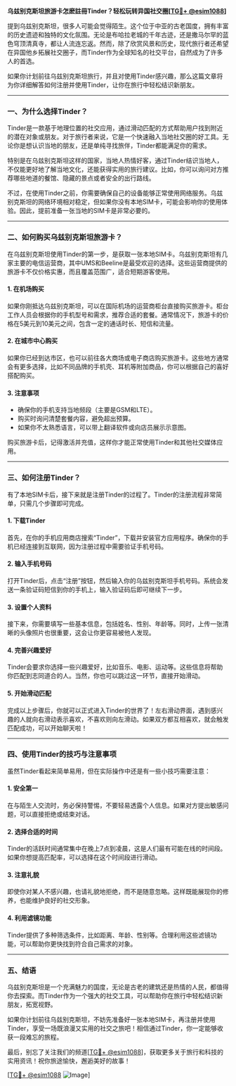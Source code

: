 **乌兹别克斯坦旅游卡怎麽註冊Tinder？轻松玩转异国社交圈[[TG💪+ @esim1088](https://t.me/s/esim1088)]**

提到乌兹别克斯坦，很多人可能会觉得陌生。这个位于中亚的古老国度，拥有丰富的历史遗迹和独特的文化氛围。无论是布哈拉老城的千年古迹，还是撒马尔罕的蓝色穹顶清真寺，都让人流连忘返。然而，除了欣赏风景和历史，现代旅行者还希望在异国他乡拓展社交圈子，而Tinder作为全球知名的社交平台，自然成为了许多人的首选。

如果你计划前往乌兹别克斯坦旅行，并且对使用Tinder感兴趣，那么这篇文章将为你详细解答如何注册并使用Tinder，让你在旅行中轻松结识新朋友。

---

### **一、为什么选择Tinder？**

Tinder是一款基于地理位置的社交应用，通过滑动匹配的方式帮助用户找到附近的潜在对象或朋友。对于旅行者来说，它是一个快速融入当地社交圈的好工具。无论你是想认识当地的朋友，还是单纯寻找旅伴，Tinder都能满足你的需求。

特别是在乌兹别克斯坦这样的国家，当地人热情好客，通过Tinder结识当地人，不仅能更好地了解当地文化，还能获得实用的旅行建议。比如，你可以询问对方推荐哪些地道的餐馆、隐藏的景点或者安全的出行路线。

不过，在使用Tinder之前，你需要确保自己的设备能够正常使用网络服务。乌兹别克斯坦的网络环境相对稳定，但如果你没有本地SIM卡，可能会影响你的使用体验。因此，提前准备一张当地的SIM卡是非常必要的。

---

### **二、如何购买乌兹别克斯坦旅游卡？**

在乌兹别克斯坦使用Tinder的第一步，是获取一张本地SIM卡。乌兹别克斯坦有几家主要的电信运营商，其中UMS和Beeline是最受欢迎的选择。这些运营商提供的旅游卡不仅价格实惠，而且覆盖范围广，适合短期游客使用。

#### **1. 在机场购买**
如果你刚抵达乌兹别克斯坦，可以在国际机场的运营商柜台直接购买旅游卡。柜台工作人员会根据你的手机型号和需求，推荐合适的套餐。通常情况下，旅游卡的价格在5美元到10美元之间，包含一定的通话时长、短信和流量。

#### **2. 在城市中心购买**
如果你已经到达市区，也可以前往各大商场或电子商店购买旅游卡。这些地方通常会有更多选择，比如不同品牌的手机壳、耳机等附加商品，你可以根据自己的喜好搭配购买。

#### **3. 注意事项**
- 确保你的手机支持当地频段（主要是GSM和LTE）。
- 购买时询问清楚套餐内容，避免超出预算。
- 如果你不太熟悉语言，可以带上翻译软件或向店员展示示意图。

购买旅游卡后，记得激活并充值，这样你才能正常使用Tinder和其他社交媒体应用。

---

### **三、如何注册Tinder？**

有了本地SIM卡后，接下来就是注册Tinder的过程了。Tinder的注册流程非常简单，只需几个步骤即可完成。

#### **1. 下载Tinder**
首先，在你的手机应用商店搜索“Tinder”，下载并安装官方应用程序。确保你的手机已经连接到互联网，因为注册过程中需要验证手机号码。

#### **2. 输入手机号码**
打开Tinder后，点击“注册”按钮，然后输入你的乌兹别克斯坦手机号码。系统会发送一条验证码短信到你的手机上，输入验证码后即可继续下一步。

#### **3. 设置个人资料**
接下来，你需要填写一些基本信息，包括姓名、性别、年龄等。同时，上传一张清晰的头像照片也很重要，这会让你更容易被他人发现。

#### **4. 完善兴趣爱好**
Tinder会要求你选择一些兴趣爱好，比如音乐、电影、运动等。这些信息将帮助你匹配到志同道合的人。当然，你也可以跳过这一环节，直接开始滑动。

#### **5. 开始滑动匹配**
完成以上步骤后，你就可以正式进入Tinder的世界了！左右滑动界面，遇到感兴趣的人就向右滑动表示喜欢，不喜欢则向左滑动。如果双方都互相喜欢，就会触发匹配成功，可以开始聊天啦！

---

### **四、使用Tinder的技巧与注意事项**

虽然Tinder看起来简单易用，但在实际操作中还是有一些小技巧需要注意：

#### **1. 安全第一**
在与陌生人交流时，务必保持警惕，不要轻易透露个人信息。如果对方提出敏感问题，可以直接拒绝或结束对话。

#### **2. 选择合适的时间**
Tinder的活跃时间通常集中在晚上7点到凌晨，这是人们最有可能在线的时间段。如果你想提高匹配率，可以选择在这个时间段进行滑动。

#### **3. 注意礼貌**
即使你对某人不感兴趣，也请礼貌地拒绝，而不是随意忽略。这样既能展现你的修养，也能维护良好的社交形象。

#### **4. 利用滤镜功能**
Tinder提供了多种筛选条件，比如距离、年龄、性别等。合理利用这些滤镜功能，可以帮助你更快找到符合自己需求的对象。

---

### **五、结语**

乌兹别克斯坦是一个充满魅力的国度，无论是古老的建筑还是热情的人民，都值得你去探索。而Tinder作为一个强大的社交工具，可以帮助你在旅行中轻松结识新朋友，拓宽视野。

如果你计划前往乌兹别克斯坦，不妨先准备好一张本地SIM卡，再注册并使用Tinder，享受一场既浪漫又实用的社交之旅吧！相信通过Tinder，你一定能够收获一段难忘的旅程。

最后，别忘了关注我们的频道[[TG💪+ @esim1088](https://t.me/s/esim1088)]，获取更多关于旅行和科技的实用资讯！祝你旅途愉快，邂逅美好的故事！

[[TG💪+ @esim1088](https://t.me/s/esim1088) ![Image](https://i.postimg.cc/4NQfJmqS/Snipaste-2025-05-13-00-14-12.png)]